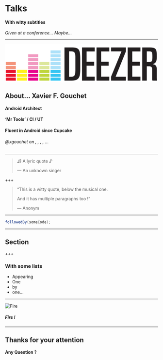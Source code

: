 
# Talks

#### With witty subtitles

_Given at a conference… Maybe…_ 

---

![Deezer](logos/deezer.png) <!-- .element: class="logo white" -->

## About…  Xavier F. Gouchet 

#### Android Architect <!-- .element: class="fragment" -->
#### ‘Mr Tools’ / CI / UT <!-- .element: class="fragment" -->
#### Fluent in Android since Cupcake <!-- .element: class="fragment" -->

###### <span class="fragment"><a>@xgouchet</a> on <i class="fa fa-github" aria-hidden="true"></i>, <i class="fa fa-stack-overflow" aria-hidden="true"></i>, <i class="fa fa-linkedin" aria-hidden="true"></i>, <i class="fa fa-twitter" aria-hidden="true"></i>, …</span>

---


> ♫ A lyric quote ♪
> 
> — An unknown singer

+++

> “This is a witty quote, below the musical one.
> 
> And it has multiple paragraphs too !”
> 
> — Anonym

---

```java
followedBy(someCode);
```

---

## Section

+++

### With some lists

 - Appearing<!-- .element: class="fragment" -->
 - One<!-- .element: class="fragment" -->
 - by<!-- .element: class="fragment" -->
 - one…<!-- .element: class="fragment" -->

---

![Fire](https://i.makeagif.com/media/9-13-2015/ha2UMs.gif)

##### Fire !

---

## Thanks for your attention

#### Any Question ? 

